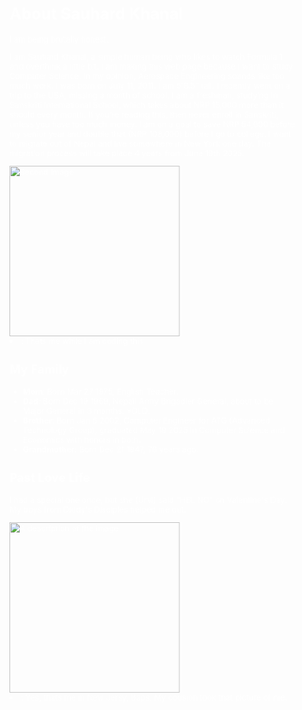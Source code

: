 <!DOCTYPE html>
<html>
<head>
  <title>About Sauhard</title>
</head> 
<body style="color: white; background-image: url('nyc2.avif'); background-size: cover; background-repeat: no-repeat; background-position: center;">

  <h1>About Sauhard Khanal</h1>

  <p>I am being brutally honest.</p>
  <p>
    I am Sauhard Khanal, a simple human being who likes to watch Formula 1 and overthink a little bit.
    I am making this web page because I want to study Computer Science. In my opinion, Aerospace Engineering sounds like too much work.
    I was born on July 11, 2011. I am 5'8.5" tall. I recently went on a trip to the USA, missing a month of school.
    I am a freshman, studying in Sanskriti International School, which takes about NRP 15,000 more than it should every month.
    If you're reading this, then never enroll in Sanskriti, unless you have too much money.
    I am on a goal to save NRP 54,000 before my senior year and double that (NRP 108,000) before I go to college.
    I want to migrate out of Nepal and live somewhere in New York one day.
    The migration process will take place 4 years from June 19th 2025.
  </p>

<img src="mewhilecoding.this.jpg" alt="Second Image" width="300">
<li><strong></strong>: Thats me while I am coding this

  <h2>My Family</h2>
  <ul>
    <li><strong>Mom</strong>: Born Mar 27 1975, English Teacher.</li>
    <li><strong>Dad</strong>: Born Dec 19 1969, Nepali Army Brigadier General, about to be Major General in 3 months. *OLD.</li>
    <li><strong>Brother</strong>: Born Jan 6 2002, Computer Engineer for ATG (Advanced Technology Group), graduated May 19 2025 in Computer Science and Economics with honors in both.</li>
    <li><strong>Grandmother</strong>: Born Dec 21 1947, 78 years ago.</li>
  </ul>

  <h2>Past Love Life</h2>
  <p>
    I had a special one once, but she (Urvi) said "HEL NO" on Valentine's Day.  
    My boys from Diddy's Disciples helped me out.
  </p>

  <img src="piggy.sauhard.png" alt="A description of the image" width="300">

<li><strong></strong>: Yes, thats me in New Jersy, Baps. My cousion took that picture of me.





</body>
</html>

